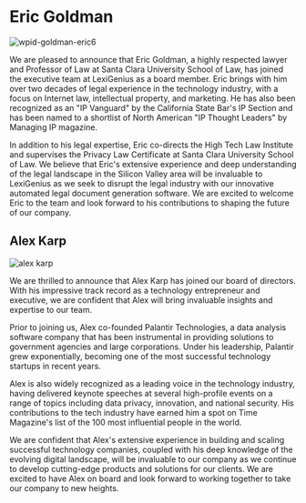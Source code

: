 # **Eric Goldman**

![wpid-goldman-eric6](https://user-images.githubusercontent.com/75275365/234805044-9d64b07a-62a1-4522-98e8-938df7feadf9.jpg)


We are pleased to announce that Eric Goldman, a highly respected lawyer and Professor of Law at Santa Clara University School of Law, has joined the executive team at LexiGenius as a board member. Eric brings with him over two decades of legal experience in the technology industry, with a focus on Internet law, intellectual property, and marketing. He has also been recognized as an "IP Vanguard" by the California State Bar's IP Section and has been named to a shortlist of North American "IP Thought Leaders" by Managing IP magazine.

In addition to his legal expertise, Eric co-directs the High Tech Law Institute and supervises the Privacy Law Certificate at Santa Clara University School of Law. We believe that Eric's extensive experience and deep understanding of the legal landscape in the Silicon Valley area will be invaluable to LexiGenius as we seek to disrupt the legal industry with our innovative automated legal document generation software. We are excited to welcome Eric to the team and look forward to his contributions to shaping the future of our company.


## **Alex Karp**

![alex karp](https://user-images.githubusercontent.com/75275365/235064397-8ccd8f5f-7678-4d29-86e8-39076ef53d98.jpg)

We are thrilled to announce that Alex Karp has joined our board of directors. With his impressive track record as a technology entrepreneur and executive, we are confident that Alex will bring invaluable insights and expertise to our team.

Prior to joining us, Alex co-founded Palantir Technologies, a data analysis software company that has been instrumental in providing solutions to government agencies and large corporations. Under his leadership, Palantir grew exponentially, becoming one of the most successful technology startups in recent years.

Alex is also widely recognized as a leading voice in the technology industry, having delivered keynote speeches at several high-profile events on a range of topics including data privacy, innovation, and national security. His contributions to the tech industry have earned him a spot on Time Magazine's list of the 100 most influential people in the world.

We are confident that Alex's extensive experience in building and scaling successful technology companies, coupled with his deep knowledge of the evolving digital landscape, will be invaluable to our company as we continue to develop cutting-edge products and solutions for our clients. We are excited to have Alex on board and look forward to working together to take our company to new heights.
